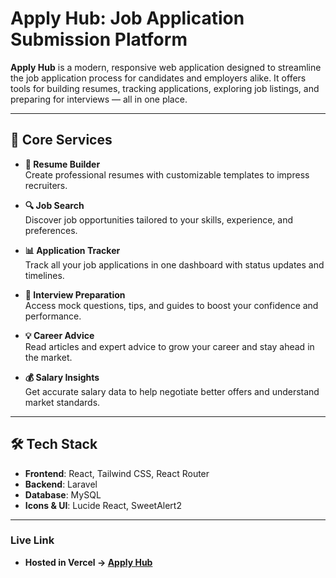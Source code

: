 # Apply Hub: Job Application Submission Platform

**Apply Hub** is a modern, responsive web application designed to streamline the job application process for candidates and employers alike. It offers tools for building resumes, tracking applications, exploring job listings, and preparing for interviews — all in one place.

---

## 🚀 Core Services

- **📝 Resume Builder**  
  Create professional resumes with customizable templates to impress recruiters.

- **🔍 Job Search**  
  Discover job opportunities tailored to your skills, experience, and preferences.

- **📊 Application Tracker**  
  Track all your job applications in one dashboard with status updates and timelines.

- **🎯 Interview Preparation**  
  Access mock questions, tips, and guides to boost your confidence and performance.

- **💡 Career Advice**  
  Read articles and expert advice to grow your career and stay ahead in the market.

- **💰 Salary Insights**  
  Get accurate salary data to help negotiate better offers and understand market standards.

---

## 🛠 Tech Stack

- **Frontend**: React, Tailwind CSS, React Router
- **Backend**: Laravel
- **Database**: MySQL
- **Icons & UI**: Lucide React, SweetAlert2

---

### Live Link

- **Hosted in Vercel -> [Apply Hub](https://apply-hub.vercel.app/)**
